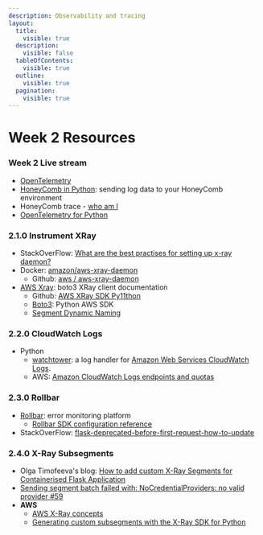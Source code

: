 ```yaml
---
description: Observability and tracing
layout:
  title:
    visible: true
  description:
    visible: false
  tableOfContents:
    visible: true
  outline:
    visible: true
  pagination:
    visible: true
---
```


# Week 2 Resources

### **Week 2 Live stream**

* [OpenTelemetry](https://opentelemetry.io/)
* [HoneyComb in Python](https://docs.honeycomb.io/getting-data-in/opentelemetry/python-distro/): sending log data to your HoneyComb environment
* HoneyComb trace - [who am I](https://honeycomb-whoami.glitch.me/)
* [OpenTelemetry for Python](https://docs.honeycomb.io/getting-data-in/opentelemetry/python-distro/)

### 2.1.0 Instrument XRay

* StackOverFlow: [What are the best practises for setting up x-ray daemon?](https://stackoverflow.com/questions/54236375/what-are-the-best-practises-for-setting-up-x-ray-daemon)
* Docker: [amazon/aws-xray-daemon](https://hub.docker.com/r/amazon/aws-xray-daemon)
  * Github: [aws / aws-xray-daemon](https://github.com/aws/aws-xray-daemon)
* [AWS Xray](https://boto3.amazonaws.com/v1/documentation/api/latest/reference/services/xray.html): boto3 XRay client documentation
  * Github: [AWS XRay SDK Py11thon](https://github.com/aws/aws-xray-sdk-python)
  * [Boto3](https://github.com/boto/boto3): Python AWS SDK
  * [Segment Dynamic Naming](https://docs.aws.amazon.com/xray-sdk-for-python/latest/reference/configurations.html#segment-dynamic-naming)

### 2.2.0 CloudWatch Logs

* Python
  * [watchtower](../week-1-dockerise-app/): a log handler for [Amazon Web Services CloudWatch Logs](https://aws.amazon.com/blogs/aws/cloudwatch-log-service/).
  * AWS: [Amazon CloudWatch Logs endpoints and quotas](https://docs.aws.amazon.com/general/latest/gr/cwl\_region.html)

### 2.3.0 Rollbar

* [Rollbar](https://rollbar.com/): error monitoring platform
  * [Rollbar SDK configuration reference](https://docs.rollbar.com/docs/python-configuration-reference)
* StackOverFlow: [flask-deprecated-before-first-request-how-to-update](https://stackoverflow.com/questions/73570041/flask-deprecated-before-first-request-how-to-update/74629704#74629704)

### 2.4.0 X-Ray Subsegments

* Olga Timofeeva's blog: [How to add custom X-Ray Segments for Containerised Flask Application](https://olley.hashnode.dev/aws-free-cloud-bootcamp-instrumenting-aws-x-ray-subsegments)
* [Sending segment batch failed with: NoCredentialProviders: no valid provider #59](https://github.com/aws/aws-xray-daemon/issues/59)
* **AWS**&#x20;
  * [AWS X-Ray concepts](https://docs.aws.amazon.com/xray/latest/devguide/xray-concepts.html#xray-concepts-segments)
  * [Generating custom subsegments with the X-Ray SDK for Python](https://docs.aws.amazon.com/xray/latest/devguide/xray-sdk-python-subsegments.html)
